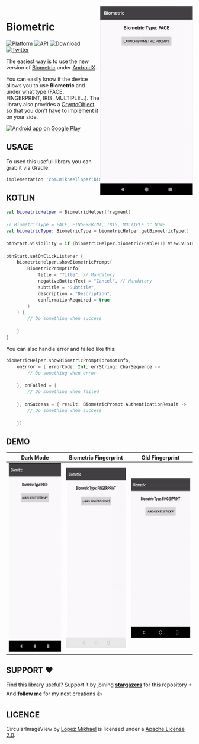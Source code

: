 <img src="/preview/face.gif" alt="sample" title="sample" width="250" height="509" align="right" />

Biometric
=================

[![Platform](https://img.shields.io/badge/platform-android-green.svg)](http://developer.android.com/index.html)
[![API](https://img.shields.io/badge/API-16%2B-brightgreen.svg?style=flat)](https://android-arsenal.com/api?level=16)
[![Download](https://api.bintray.com/packages/lopspower/maven/com.mikhaellopez:biometric/images/download.svg?version=1.0.0)](https://bintray.com/lopspower/maven/com.mikhaellopez:biometric/1.0.0/link)
<br>
[![Twitter](https://img.shields.io/badge/Twitter-@LopezMikhael-blue.svg?style=flat)](http://twitter.com/lopezmikhael)

The easiest way is to use the new version of [Biometric](https://developer.android.com/jetpack/androidx/releases/biometric) under [AndroidX](https://developer.android.com/jetpack/androidx).

You can easily know if the device allows you to use <b>Biometric</b> and under what type (FACE, FINGERPRINT, IRIS, MULTIPLE...). The library also provides a [CryptoObject](https://developer.android.com/reference/android/hardware/biometrics/BiometricPrompt.CryptoObject) so that you don't have to implement it on your side.

<a href="https://play.google.com/store/apps/details?id=com.mikhaellopez.lopspower">
  <img alt="Android app on Google Play" src="https://developer.android.com/images/brand/en_app_rgb_wo_45.png" />
</a>

USAGE
-----

To used this usefull library you can grab it via Gradle:

```groovy
implementation 'com.mikhaellopez:biometric:1.0.0'
```

KOTLIN
-----

```kotlin
val biometricHelper = BiometricHelper(fragment)

// BiometricType = FACE, FINGERPRINT, IRIS, MULTIPLE or NONE
val biometricType: BiometricType = biometricHelper.getBiometricType()

btnStart.visibility = if (biometricHelper.biometricEnable()) View.VISIBLE else View.GONE

btnStart.setOnClickListener {
    biometricHelper.showBiometricPrompt(
        BiometricPromptInfo(
            title = "Title", // Mandatory
            negativeButtonText = "Cancel", // Mandatory
            subtitle = "Subtitle",
            description = "Description",
            confirmationRequired = true
        )
    ) {
        // Do something when success

    }
}
```

You can also handle error and failed like this:

```kotlin
biometricHelper.showBiometricPrompt(promptInfo,
    onError = { errorCode: Int, errString: CharSequence ->
        // Do something when error
                    
    }, onFailed = {
        // Do something when failed
                    
    }, onSuccess = { result: BiometricPrompt.AuthenticationResult ->
        // Do something when success
                    
    })
```

DEMO
-----

| Dark Mode                                                                                 | Biometric Fingerprint                                                                                   | Old Fingerprint                                                                                         |
| ----------------------------------------------------------------------------------------- | ------------------------------------------------------------------------------------------------------- | ------------------------------------------------------------------------------------------------------- |
| <img src="/preview/face_dark.gif" alt="sample" title="sample" width="250" height="509" /> | <img src="/preview/finger_new.gif" alt="sample" title="sample" width="250" height="486" align="left" /> | <img src="/preview/finger_old.gif" alt="sample" title="sample" width="250" height="430" align="left" /> |

SUPPORT ❤️
-----

Find this library useful? Support it by joining [**stargazers**](https://github.com/lopspower/Biometric/stargazers) for this repository ⭐️
<br/>
And [**follow me**](https://github.com/lopspower?tab=followers) for my next creations 👍

LICENCE
-----

CircularImageView by [Lopez Mikhael](http://mikhaellopez.com/) is licensed under a [Apache License 2.0](http://www.apache.org/licenses/LICENSE-2.0).
